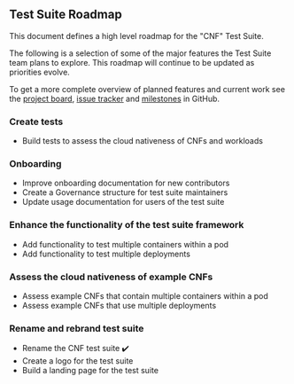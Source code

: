 ## Test Suite Roadmap

This document defines a high level roadmap for the "CNF" Test Suite.

The following is a selection of some of the major features the Test Suite team plans to explore. This roadmap will continue to be updated as priorities evolve.

To get a more complete overview of planned features and current work see the [project board](https://github.com/cncf/cnf-testsuite/projects/1), [issue tracker](https://github.com/cncf/cnf-testsuite/issues) and [milestones](https://github.com/cncf/cnf-testsuite/milestones) in GitHub.

### Create tests

- Build tests to assess the cloud nativeness of CNFs and workloads

### Onboarding

- Improve onboarding documentation for new contributors
- Create a Governance structure for test suite maintainers
- Update usage documentation for users of the test suite

### Enhance the functionality of the test suite framework

- Add functionality to test multiple containers within a pod
- Add functionality to test multiple deployments

### Assess the cloud nativeness of example CNFs

- Assess example CNFs that contain multiple containers within a pod
- Assess example CNFs that use multiple deployments

### Rename and rebrand test suite

- Rename the CNF test suite :heavy_check_mark: 
- Create a logo for the test suite
- Build a landing page for the test suite
